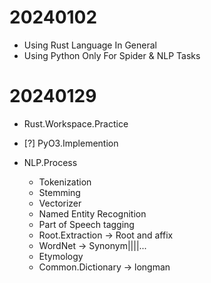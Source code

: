 

# 20240102

- Using Rust Language In General
- Using Python Only For Spider & NLP Tasks


# 20240129

- Rust.Workspace.Practice
- [?] PyO3.Implemention

- NLP.Process
    - Tokenization
    - Stemming
    - Vectorizer
    - Named Entity Recognition
    - Part of Speech tagging
    - Root.Extraction -> Root and affix
    - WordNet -> Synonym||||...
    - Etymology
    - Common.Dictionary -> longman
